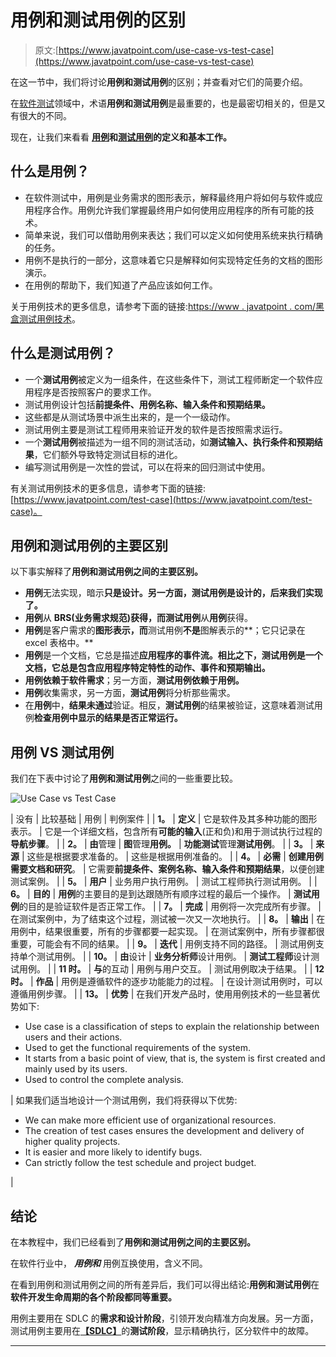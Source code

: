 # 用例和测试用例的区别

> 原文:[https://www.javatpoint.com/use-case-vs-test-case](https://www.javatpoint.com/use-case-vs-test-case)

在这一节中，我们将讨论**用例和测试用例**的区别；并查看对它们的简要介绍。

在[软件测试](https://www.javatpoint.com/software-testing-tutorial)领域中，术语**用例和测试用例**是最重要的，也是最密切相关的，但是又有很大的不同。

现在，让我们来看看 **[用例](https://www.javatpoint.com/use-case-technique-in-black-box-testing)和[测试用例](https://www.javatpoint.com/test-case)的定义和基本工作。**

## 什么是用例？

*   在软件测试中，用例是业务需求的图形表示，解释最终用户将如何与软件或应用程序合作。用例允许我们掌握最终用户如何使用应用程序的所有可能的技术。
*   简单来说，我们可以借助用例来表达；我们可以定义如何使用系统来执行精确的任务。
*   用例不是执行的一部分，这意味着它只是解释如何实现特定任务的文档的图形演示。
*   在用例的帮助下，我们知道了产品应该如何工作。

关于用例技术的更多信息，请参考下面的链接:[https://www . javatpoint . com/黑盒测试用例技术](https://www.javatpoint.com/use-case-technique-in-black-box-testing)。

## 什么是测试用例？

*   一个**测试用例**被定义为一组条件，在这些条件下，测试工程师断定一个软件应用程序是否按照客户的要求工作。
*   测试用例设计包括**前提条件、用例名称、输入条件和预期结果。**
*   这些都是从测试场景中派生出来的，是一个一级动作。
*   测试用例主要是测试工程师用来验证开发的软件是否按照需求运行。
*   一个**测试用例**被描述为一组不同的测试活动，如**测试输入、执行条件和预期结果**，它们额外导致特定测试目标的进化。
*   编写测试用例是一次性的尝试，可以在将来的回归测试中使用。

有关测试用例技术的更多信息，请参考下面的链接:[https://www.javatpoint.com/test-case](https://www.javatpoint.com/test-case)。

## 用例和测试用例的主要区别

以下事实解释了**用例和测试用例之间的主要区别。**

*   **用例**无法实现，暗示**只是设计。**另一方面，**测试用例**是**设计的，后来我们实现了。**
*   **用例**从 **BRS(业务需求规范)**获得，而**测试用例**从**用例**获得。
*   **用例**是客户需求的**图形表示，而**测试用例**不是**图解表示的**；它只记录在 excel 表格中。**
*   **用例**是一个文档，它总是描述**应用程序的事件流。**相比之下，**测试用例**是一个文档，它总是**包含应用程序特定特性的动作、事件和预期输出。**
*   **用例依赖于软件需求**；另一方面，**测试用例依赖于用例。**
*   **用例**收集需求，另一方面，**测试用例**将分析那些需求。
*   在**用例**中，**结果未通过**验证。相反，**测试用例**的结果被验证，这意味着测试用例**检查用例中显示的结果是否正常运行。**

## 用例 VS 测试用例

我们在下表中讨论了**用例和测试用例**之间的一些重要比较。

![Use Case vs Test Case](../Images/f5067aa5d480d094bd978b6029b3bf0e.png)

| 没有 | 比较基础 | 用例 | 判例案件 |
| **1。** | **定义** | 它是软件及其多种功能的图形表示。 | 它是一个详细文档，包含所有**可能的输入**(正和负)和用于测试执行过程的**导航步骤**。 |
| **2。** | **由**管理 | **图**管理**用例。** | **功能测试**管理**测试用例**。 |
| **3。** | **来源** | 这些是根据要求准备的。 | 这些是根据用例准备的。 |
| **4。** | **必需** | **创建用例需要文档和研究**。 | 它需要**前提条件、案例名称、输入条件和预期结果**，以便创建测试案例。 |
| **5。** | **用户** | 业务用户执行用例。 | 测试工程师执行测试用例。 |
| **6。** | **目的** | **用例**的主要目的是到达跟随所有顺序过程的最后一个操作。 | **测试用例**的目的是验证软件是否正常工作。 |
| **7。** | **完成** | 用例将一次完成所有步骤。 | 在测试案例中，为了结束这个过程，测试被一次又一次地执行。 |
| **8。** | **输出** | 在用例中，结果很重要，所有的步骤都要一起实现。 | 在测试案例中，所有步骤都很重要，可能会有不同的结果。 |
| **9。** | **迭代** | 用例支持不同的路径。 | 测试用例支持单个测试用例。 |
| **10。** | **由**设计 | **业务分析师**设计用例。 | **测试工程师**设计测试用例。 |
| **11 时。** | **与**的互动 | 用例与用户交互。 | 测试用例取决于结果。 |
| **12 时。** | **作品** | 用例是遵循软件的逐步功能能力的过程。 | 在设计测试用例时，可以遵循用例步骤。 |
| **13。** | **优势** | 在我们开发产品时，使用用例技术的一些显著优势如下:

*   Use case is a classification of steps to explain the relationship between users and their actions.
*   Used to get the functional requirements of the system.
*   It starts from a basic point of view, that is, the system is first created and mainly used by its users.
*   Used to control the complete analysis.

 | 如果我们适当地设计一个测试用例，我们将获得以下优势:

*   We can make more efficient use of organizational resources.
*   The creation of test cases ensures the development and delivery of higher quality projects.
*   It is easier and more likely to identify bugs.
*   Can strictly follow the test schedule and project budget.

 |

## 结论

在本教程中，我们已经看到了**用例和测试用例之间的主要区别。**

在软件行业中， ***用例和*** 用例互换使用，含义不同。

在看到用例和测试用例之间的所有差异后，我们可以得出结论:**用例和测试用例**在**软件开发生命周期的各个阶段都同等重要。**

用例主要用在 SDLC 的**需求和设计阶段**，引领开发向精准方向发展。另一方面，测试用例主要用在[**【SDLC】**](https://www.javatpoint.com/software-development-life-cycle)的**测试阶段**，显示精确执行，区分软件中的故障。

* * *